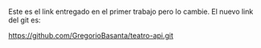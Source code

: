 Este es el link entregado en el primer trabajo pero lo cambie. El nuevo link del git es:

https://github.com/GregorioBasanta/teatro-api.git
